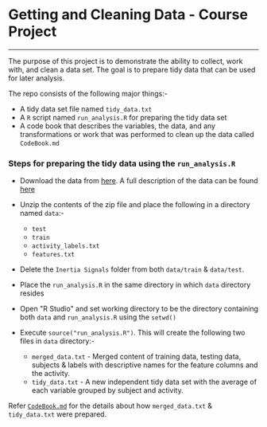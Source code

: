# Getting and Cleaning Data - Course Project
-------------------

The purpose of this project is to demonstrate the ability to collect, work with, and clean a data set. The goal is to prepare tidy data that can be used for later analysis.

The repo consists of the following major things:-

* A tidy data set file named ```tidy_data.txt```
* A ```R``` script named ```run_analysis.R``` for preparing the tidy data set
* A code book that describes the variables, the data, and any transformations or work that was performed to clean up the data called ```CodeBook.md```


### Steps for preparing the tidy data using the ```run_analysis.R```

* Download the data from [here](https://d396qusza40orc.cloudfront.net/getdata%2Fprojectfiles%2FUCI%20HAR%20Dataset.zip ). A full description of the data can be found [here](http://archive.ics.uci.edu/ml/datasets/Human+Activity+Recognition+Using+Smartphones )

* Unzip the contents of the zip file and place the following in a directory named ```data```:-
	* ```test``` 
    * ```train``` 
    * ```activity_labels.txt```
    * ```features.txt```
	
* Delete the ```Inertia Signals``` folder from both ```data/train``` & ```data/test```.

* Place the ```run_analysis.R``` in the same directory in which ```data``` directory resides

* Open "R Studio" and set working directory to be the directory containing both ```data``` and ```run_analysis.R``` using the ```setwd()```

* Execute ```source("run_analysis.R")```. This will create the following two files in ```data``` directory:-
	* ```merged_data.txt``` - Merged content of training data, testing data, subjects & labels with descriptive names for the feature columns and the activity. 
    * ```tidy_data.txt``` -  A new independent tidy data set with the average of each variable grouped by subject and activity.
  
Refer [```CodeBook.md```](https://github.com/debraj-manna/datasciencecoursera/blob/master/GettingNCleaningData/data/CodeBook.md) for the details about how ```merged_data.txt``` & ```tidy_data.txt``` were prepared.
